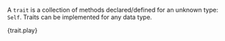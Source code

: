A `trait` is a collection of methods declared/defined for an unknown type:
`Self`. Traits can be implemented for any data type.

{trait.play}
